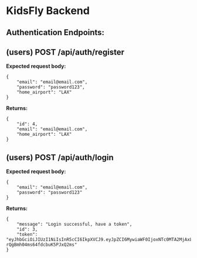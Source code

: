 # KidsFly Backend

## Authentication Endpoints:

## (users) POST /api/auth/register

**Expected request body:**

    {
        "email": "email@email.com",
        "password": "password123",
        "home_airport": "LAX"
    }

**Returns:**

    {
        "id": 4,
        "email": "email@email.com",
        "home_airport": "LAX"
    }

## (users) POST /api/auth/login

**Expected request body:**

    {
        "email": "email@email.com",
        "password": "password123"
    }

**Returns:**

    {
        "message": "Login successful, have a token",
        "id": 3,
        "token": "eyJhbGciOiJIUzI1NiIsInR5cCI6IkpXVCJ9.eyJpZCI6MywiaWF0IjoxNTc0MTA2MjAxLCJleHAiOjE1NzQxOTI2MDF9.2e86pVoODyESq7hq-rQgBmh04ms64fdcbuK5PJxQ2ms"
    }
